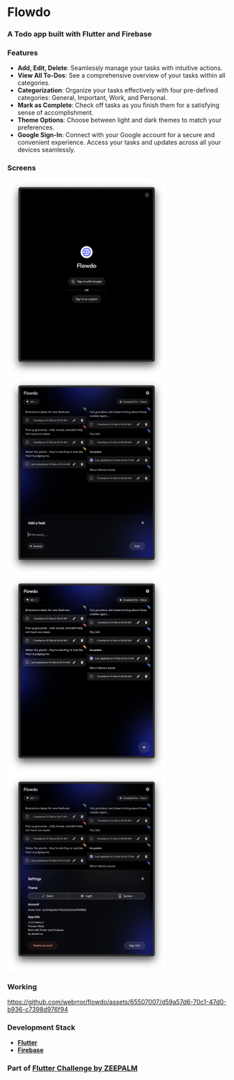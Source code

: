 # Flowdo

### A Todo app built with Flutter and Firebase

### Features
- **Add, Edit, Delete**: Seamlessly manage your tasks with intuitive actions.
- **View All To-Dos**: See a comprehensive overview of your tasks within all categories.
- **Categorization**: Organize your tasks effectively with four pre-defined categories: General, Important, Work, and Personal.
- **Mark as Complete**: Check off tasks as you finish them for a satisfying sense of accomplishment.
- **Theme Options**: Choose between light and dark themes to match your preferences.
- **Google Sign-In**: Connect with your Google account for a secure and convenient experience. Access your tasks and updates across all your devices seamlessly.

### Screens
<img src="screens/1.png" height="450"><img src="screens/2.png" height="450">
<img src="screens/3.png" height="450"><img src="screens/4.png" height="450">

### Working
https://github.com/webrror/flowdo/assets/65507007/d59a57d6-70c1-47d0-b936-c7398d976f94

### Development Stack
- <a href="https://flutter.dev/">**Flutter**</a>
- <a href="https://firebase.google.com/">**Firebase**</a>

<!-- 
## Commands

- Build APK for `android-arm` platform
  
  ```
  flutter build apk --split-per-abi --target-platform android-arm 
  ```

- Build APK for all platforms

  ```
  flutter build apk --split-per-abi
  ``` -->

### Part of <a href="https://www.zeepalm.com/flutter-challenge">Flutter Challenge by ZEEPALM</a>
